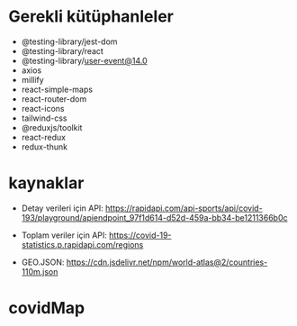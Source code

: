 # Gerekli kütüphanleler

- @testing-library/jest-dom
- @testing-library/react
- @testing-library/user-event@14.0
- axios
- millify
- react-simple-maps
- react-router-dom
- react-icons
- tailwind-css
- @reduxjs/toolkit
- react-redux
- redux-thunk

# kaynaklar

- Detay verileri için API: https://rapidapi.com/api-sports/api/covid-193/playground/apiendpoint_97f1d614-d52d-459a-bb34-be1211366b0c

- Toplam veriler için API: https://covid-19-statistics.p.rapidapi.com/regions

- GEO.JSON: https://cdn.jsdelivr.net/npm/world-atlas@2/countries-110m.json
# covidMap
